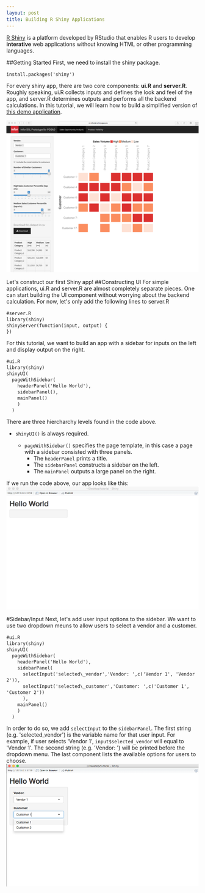 ```yaml
---
layout: post
title: Building R Shiny Applications
---
```


[R Shiny](http://shiny.rstudio.com) is a platform developed by RStudio that enables R users to develop **interative** web applications without knowing HTML or other programming languages. 

##Getting Started
First, we need to install the shiny package.
<pre><code>install.packages('shiny')</code></pre>
For every shiny app, there are two core components: **ui.R** and **server.R**. Roughly speaking, ui.R collects inputs and defines the look and feel of the app, and server.R determines outputs and performs all the backend calculations. In this tutorial, we will learn how to build a simplified version of [this demo application](https://infordsl.shinyapps.io/demo/). 

![Demo App Screenshot](/assets/shiny1.png)

Let's construct our first Shiny app!
##Constructing UI
For simple applications, ui.R and server.R are almost completely separate pieces. One can start building the UI component without worrying about the backend calculation. For now, let's only add the following lines to server.R

```
#server.R
library(shiny)
shinyServer(function(input, output) {
})
```

For this tutorial, we want to build an app with a sidebar for inputs on the left and display output on the right. 

```
#ui.R
library(shiny)
shinyUI(
  pageWithSidebar(
    headerPanel('Hello World'),
    sidebarPanel(),
    mainPanel()
    )
  )
```
There are three hiercharchy levels found in the code above. 

* `shinyUI()` is always required.

	*  `pageWithSidebar()` specifies the page template, in this case a page with a sidebar consisted with three panels.
		*  The `headerPanel` prints a title.
		*  The `sidebarPanel` constructs a sidebar on the left.
		*  The `mainPanel` outputs a large panel on the right.

If we run the code above, our app looks like this:
![Demo App Screenshot2](/assets/shiny2.tiff)

#Sidebar/Input
Next, let's add user input options to the sidebar. We want to use two dropdown meuns to allow users to select a vendor and a customer. 

```
#ui.R
library(shiny)
shinyUI(
  pageWithSidebar(
    headerPanel('Hello World'),
    sidebarPanel(
      selectInput('selected\_vendor','Vendor: ',c('Vendor 1', 'Vendor 2')),
      selectInput('selected\_customer','Customer: ',c('Customer 1', 'Customer 2'))
      ),
    mainPanel()
    )
  )
```
 
In order to do so, we add `selectInput` to the `sidebarPanel`. The first string (e.g. 'selected_vendor') is the variable name for that user input. For example, if user selects 'Vendor 1', `input$selected_vendor` will equal to 'Vendor 1'. The second string (e.g. 'Vendor: ') will be printed before the dropdown menu. The last component lists the available options for users to choose. 
![Demo App Screenshot3](/assets/shiny3.png)
 



 
